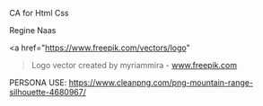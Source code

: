 CA for Html Css

Regine Naas

<a href="https://www.freepik.com/vectors/logo"

> Logo vector created by myriammira - www.freepik.com</a>

PERSONA USE: https://www.cleanpng.com/png-mountain-range-silhouette-4680967/
